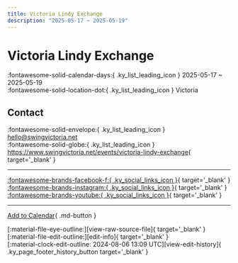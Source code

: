 ```yaml
---
title: Victoria Lindy Exchange
description: "2025-05-17 ~ 2025-05-19"
---
```


# Victoria Lindy Exchange 

:fontawesome-solid-calendar-days:{ .ky_list_leading_icon } 2025-05-17 ~ 2025-05-19  
:fontawesome-solid-location-dot:{ .ky_list_leading_icon } Victoria  

## Contact

:fontawesome-solid-envelope:{ .ky_list_leading_icon } <hello@swingvictoria.net>  
:fontawesome-solid-globe:{ .ky_list_leading_icon } <https://www.swingvictoria.net/events/victoria-lindy-exchange>{ target='_blank' }  

---

 [:fontawesome-brands-facebook-f:{ .ky_social_links_icon }](https://www.facebook.com/SwingVictoria){ target='_blank' } [:fontawesome-brands-instagram:{ .ky_social_links_icon }](https://instagram.com/swingvictoria){ target='_blank' } [:fontawesome-brands-youtube:{ .ky_social_links_icon }](https://youtube.com/@SwingDanceVictoria){ target='_blank' }

---

[Add to Calendar](https://swing.news/ics/en/2025/ca/victoria-lindy-exchange-2025.ics){ .md-button }

<div class="ky_page_footer" markdown>
<div class="ky_page_footer_trailing" markdown="span">
[:material-file-eye-outline:][view-raw-source-file]{ target='_blank' }
[:material-file-edit-outline:][edit-info]{ target='_blank' }
</div>
<div class="ky_page_footer_leading" markdown="span">
[:material-clock-edit-outline: 2024-08-06 13:09 UTC][view-edit-history]{ .ky_page_footer_history_button target='_blank' }
</div>
</div>

[view-raw-source-file]: https://github.com/swingdance/events/blob/main/2025/ca/victoria-lindy-exchange-2025.json "View Raw Source File"
[edit-info]: https://github.com/swingdance/events/issues/new?assignees=&labels=update+event&projects=&template=03-update_entity.yml&title=%5B2025%2Fca%5D%20Victoria%20Lindy%20Exchange&region=ca&year=2025&id=victoria-lindy-exchange-2025&name=Victoria%20Lindy%20Exchange&org_id= "Edit Info"

[view-edit-history]: https://github.com/swingdance/events/commits/main/2025/ca/victoria-lindy-exchange-2025.json "View Edit History"
